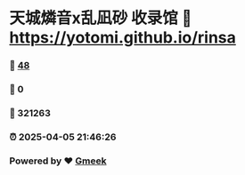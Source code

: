 # 天城燐音x乱凪砂 收录馆 :link: https://yotomi.github.io/rinsa 
### :page_facing_up: [48](https://yotomi.github.io/rinsa/tag.html) 
### :speech_balloon: 0 
### :hibiscus: 321263 
### :alarm_clock: 2025-04-05 21:46:26 
### Powered by :heart: [Gmeek](https://github.com/Meekdai/Gmeek)
